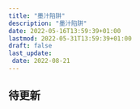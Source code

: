```yaml
---
title: "墨汁陷阱"
description: "墨汁陷阱"
date: 2022-05-16T13:59:39+01:00
lastmod: 2022-05-31T13:59:39+01:00
draft: false
last_update:  
 date: 2022-08-21
---
```


## 待更新




